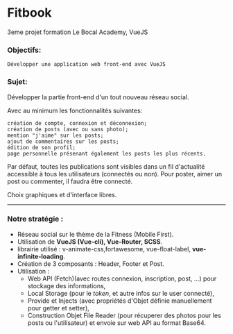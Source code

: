 # Fitbook
3eme projet formation Le Bocal Academy, VueJS

### Objectifs:

    Développer une application web front-end avec VueJS
    
### Sujet: 

Développer la partie front-end d'un tout nouveau réseau social.

Avec au minimum les fonctionnalités suivantes:

    création de compte, connexion et déconnexion;
    création de posts (avec ou sans photo);
    mention "j'aime" sur les posts;
    ajout de commentaires sur les posts;
    édition de son profil;
    page personnelle présenant également les posts les plus récents.

 
Par défaut, toutes les publications sont visibles dans un fil d'actualité accessible à tous les utilisateurs (connectés ou non). 
Pour poster, aimer un post ou commenter, il faudra être connecté.

Choix graphiques et d'interface libres.

***
### Notre stratégie :

 * Réseau social sur le thème de la Fitness (Mobile First).
 * Utilisation de **VueJS (Vue-cli), Vue-Router, SCSS**.
 * librairie utilisé : v-animate-css,fortawesome, vue-float-label, **vue-infinite-loading**.
 * Création de 3 composants : Header, Footer et Post.
 * Utilisation : 
    * Web API (Fetch)(avec routes connexion, inscription, post, ...) pour stockage des informations, 
    * Local Storage (pour le *token*, et autre infos sur le user connecté),
    * Provide et Injects (avec propriétés d'Objet définie manuellement pour getter et setter),
    * Construction Objet File Reader (pour récuperer des photos pour les posts ou l'utilisateur) et envoie sur web API au format Base64.

